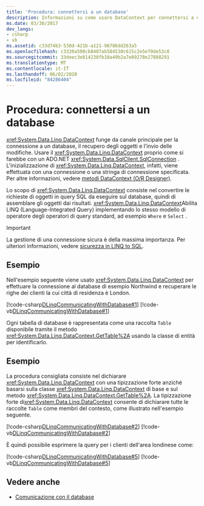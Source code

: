 ```yaml
---
title: 'Procedura: connettersi a un database'
description: Informazioni su come usare DataContext per connettersi a un database di in LINQ to SQL. Vedere questi esempi per usare DataContext per connettersi a un database e ottenere le righe.
ms.date: 03/30/2017
dev_langs:
- csharp
- vb
ms.assetid: c33d74b3-530d-421b-a121-96786dd263a5
ms.openlocfilehash: c3320a598cb8407ab584530c615c2e5ef0de53c8
ms.sourcegitcommit: 33deec3e814238fb18a49b2a7e89278e27888291
ms.translationtype: MT
ms.contentlocale: it-IT
ms.lasthandoff: 06/02/2020
ms.locfileid: "84286404"
---
```

# <a name="how-to-connect-to-a-database"></a>Procedura: connettersi a un database
<xref:System.Data.Linq.DataContext> funge da canale principale per la connessione a un database, il recupero degli oggetti e l'invio delle modifiche. Usare il <xref:System.Data.Linq.DataContext> proprio come si farebbe con un ADO.NET <xref:System.Data.SqlClient.SqlConnection> . L'inizializzazione di <xref:System.Data.Linq.DataContext>, infatti, viene effettuata con una connessione o una stringa di connessione specificata. Per altre informazioni, vedere [metodi DataContext (O/R Designer)](/visualstudio/data-tools/datacontext-methods-o-r-designer).  
  
 Lo scopo di <xref:System.Data.Linq.DataContext> consiste nel convertire le richieste di oggetti in query SQL da eseguire sul database, quindi di assemblare gli oggetti dai risultati. <xref:System.Data.Linq.DataContext>Abilita LINQ (Language-Integrated Query) implementando lo stesso modello di operatore degli operatori di query standard, ad esempio `Where` e `Select` .  
  
> [!IMPORTANT]
> La gestione di una connessione sicura è della massima importanza. Per ulteriori informazioni, vedere [sicurezza in LINQ to SQL](security-in-linq-to-sql.md).  
  
## <a name="example"></a>Esempio  
 Nell'esempio seguente viene usato <xref:System.Data.Linq.DataContext> per effettuare la connessione al database di esempio Northwind e recuperare le righe dei clienti la cui città di residenza è London.  
  
 [!code-csharp[DLinqCommunicatingWithDatabase#1](../../../../../../samples/snippets/csharp/VS_Snippets_Data/DLinqCommunicatingWithDatabase/cs/Program.cs#1)]
 [!code-vb[DLinqCommunicatingWithDatabase#1](../../../../../../samples/snippets/visualbasic/VS_Snippets_Data/DLinqCommunicatingWithDatabase/vb/Module1.vb#1)]  
  
 Ogni tabella di database è rappresentata come una raccolta `Table` disponibile tramite il metodo <xref:System.Data.Linq.DataContext.GetTable%2A> usando la classe di entità per identificarlo.  
  
## <a name="example"></a>Esempio  
 La procedura consigliata consiste nel dichiarare <xref:System.Data.Linq.DataContext> con una tipizzazione forte anziché basarsi sulla classe <xref:System.Data.Linq.DataContext> di base e sul metodo <xref:System.Data.Linq.DataContext.GetTable%2A>. La tipizzazione forte di<xref:System.Data.Linq.DataContext> consente di dichiarare tutte le raccolte `Table` come membri del contesto, come illustrato nell'esempio seguente.  
  
 [!code-csharp[DLinqCommunicatingWithDatabase#2](../../../../../../samples/snippets/csharp/VS_Snippets_Data/DLinqCommunicatingWithDatabase/cs/Program.cs#2)]
 [!code-vb[DLinqCommunicatingWithDatabase#2](../../../../../../samples/snippets/visualbasic/VS_Snippets_Data/DLinqCommunicatingWithDatabase/vb/Module1.vb#2)]  
  
 È quindi possibile esprimere la query per i clienti dell'area londinese come:  
  
 [!code-csharp[DLinqCommunicatingWithDatabase#5](../../../../../../samples/snippets/csharp/VS_Snippets_Data/DLinqCommunicatingWithDatabase/cs/Program.cs#5)]
 [!code-vb[DLinqCommunicatingWithDatabase#5](../../../../../../samples/snippets/visualbasic/VS_Snippets_Data/DLinqCommunicatingWithDatabase/vb/Module1.vb#5)]  
  
## <a name="see-also"></a>Vedere anche

- [Comunicazione con il database](communicating-with-the-database.md)
